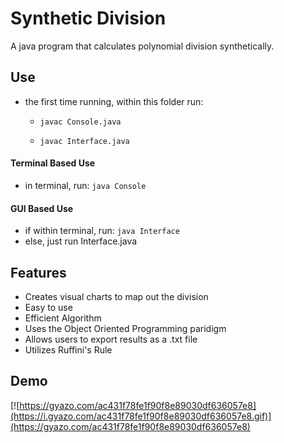 # Synthetic Division
A java program that calculates polynomial division synthetically.

## Use
- the first time running, within this folder run:

     - `javac Console.java`

     - `javac Interface.java`

#### Terminal Based Use
- in terminal, run: `java Console`

#### GUI Based Use
- if within terminal, run: `java Interface`
- else, just run Interface.java

## Features
- Creates visual charts to map out the division
- Easy to use
- Efficient Algorithm
- Uses the Object Oriented Programming paridigm
- Allows users to export results as a .txt file
- Utilizes Ruffini's Rule

## Demo
[![https://gyazo.com/ac431f78fe1f90f8e89030df636057e8](https://i.gyazo.com/ac431f78fe1f90f8e89030df636057e8.gif)](https://gyazo.com/ac431f78fe1f90f8e89030df636057e8)

